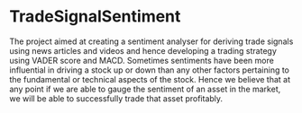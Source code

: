 # TradeSignalSentiment
The project aimed at creating a sentiment analyser for deriving trade signals using news articles and videos and hence developing a trading strategy using VADER score and MACD. Sometimes sentiments have been more influential in driving a stock up or down than any other factors pertaining to the fundamental or technical aspects of the stock. Hence we believe that at any point if we are able to gauge the sentiment of an asset in the market, we will be able to successfully trade that asset profitably. 
